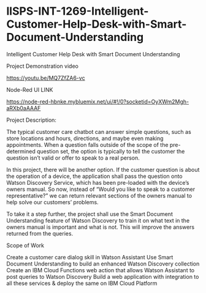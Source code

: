 # llSPS-INT-1269-Intelligent-Customer-Help-Desk-with-Smart-Document-Understanding
Intelligent Customer Help Desk with Smart Document Understanding

Project Demonstration video

https://youtu.be/MQ7ZfZA6-vc


Node-Red UI LINK

https://node-red-hbnke.mybluemix.net/ui/#!/0?socketid=OyXWm2Mgh-aRXb0aAAAF



Project Description:

The typical customer care chatbot can answer simple questions, such as store locations and hours, directions, and maybe even making appointments. When a question falls outside of the scope of the pre-determined question set, the option is typically to tell the customer the question isn’t valid or offer to speak to a real person.

In this project, there will be another option. If the customer question is about the operation of a device, the application shall pass the question onto Watson Discovery Service, which has been pre-loaded with the device’s owners manual. So now, instead of “Would you like to speak to a customer representative?” we can return relevant sections of the owners manual to help solve our customers’ problems.

To take it a step further, the project shall use the Smart Document Understanding feature of Watson Discovery to train it on what text in the owners manual is important and what is not. This will improve the answers returned from the queries.

Scope of Work

Create a customer care dialog skill in Watson Assistant
Use Smart Document Understanding to build an enhanced Watson Discovery collection
Create an IBM Cloud Functions web action that allows Watson Assistant to post queries to Watson Discovery
Build a web application with integration to all these services & deploy the same on IBM Cloud Platform








 
